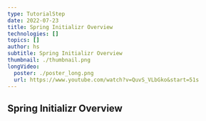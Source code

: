 ```yaml
---
type: TutorialStep
date: 2022-07-23
title: Spring Initializr Overview
technologies: []
topics: []
author: hs
subtitle: Spring Initializr Overview
thumbnail: ./thumbnail.png
longVideo:
  poster: ./poster_long.png
  url: https://www.youtube.com/watch?v=QuvS_VLbGko&start=51s
---
```


## Spring Initializr Overview
